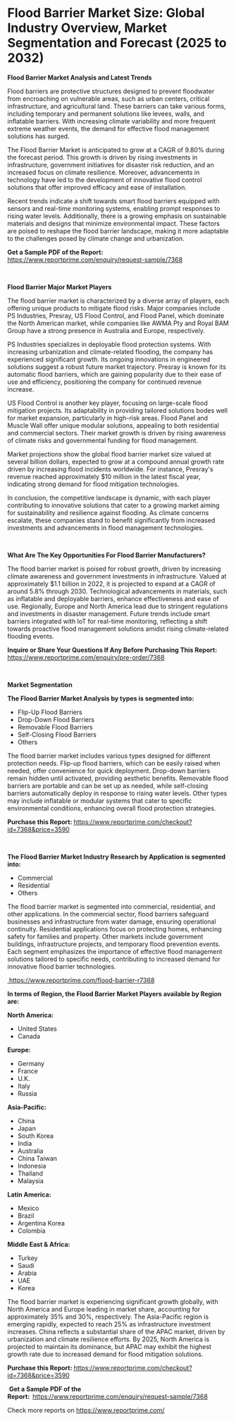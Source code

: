 <p><h1>Flood Barrier Market Size: Global Industry Overview, Market Segmentation and Forecast (2025 to 2032)</h1></p><p><strong>Flood Barrier Market Analysis and Latest Trends</strong></p>
<p><p>Flood barriers are protective structures designed to prevent floodwater from encroaching on vulnerable areas, such as urban centers, critical infrastructure, and agricultural land. These barriers can take various forms, including temporary and permanent solutions like levees, walls, and inflatable barriers. With increasing climate variability and more frequent extreme weather events, the demand for effective flood management solutions has surged.</p><p>The Flood Barrier Market is anticipated to grow at a CAGR of 9.80% during the forecast period. This growth is driven by rising investments in infrastructure, government initiatives for disaster risk reduction, and an increased focus on climate resilience. Moreover, advancements in technology have led to the development of innovative flood control solutions that offer improved efficacy and ease of installation.</p><p>Recent trends indicate a shift towards smart flood barriers equipped with sensors and real-time monitoring systems, enabling prompt responses to rising water levels. Additionally, there is a growing emphasis on sustainable materials and designs that minimize environmental impact. These factors are poised to reshape the flood barrier landscape, making it more adaptable to the challenges posed by climate change and urbanization.</p></p>
<p><strong>Get a Sample PDF of the Report:&nbsp;</strong> <a href="https://www.reportprime.com/enquiry/request-sample/7368?utm_campaign=3100&utm_medium=2&utm_source=Github&utm_content=ia&utm_term=19032025&utm_id=flood-barrier">https://www.reportprime.com/enquiry/request-sample/7368</a></p>
<p>&nbsp;</p>
<p><strong>Flood Barrier Major Market Players</strong></p>
<p><p>The flood barrier market is characterized by a diverse array of players, each offering unique products to mitigate flood risks. Major companies include PS Industries, Presray, US Flood Control, and Flood Panel, which dominate the North American market, while companies like AWMA Pty and Royal BAM Group have a strong presence in Australia and Europe, respectively. </p><p>PS Industries specializes in deployable flood protection systems. With increasing urbanization and climate-related flooding, the company has experienced significant growth. Its ongoing innovations in engineered solutions suggest a robust future market trajectory. Presray is known for its automatic flood barriers, which are gaining popularity due to their ease of use and efficiency, positioning the company for continued revenue increase.</p><p>US Flood Control is another key player, focusing on large-scale flood mitigation projects. Its adaptability in providing tailored solutions bodes well for market expansion, particularly in high-risk areas. Flood Panel and Muscle Wall offer unique modular solutions, appealing to both residential and commercial sectors. Their market growth is driven by rising awareness of climate risks and governmental funding for flood management.</p><p>Market projections show the global flood barrier market size valued at several billion dollars, expected to grow at a compound annual growth rate driven by increasing flood incidents worldwide. For instance, Presray's revenue reached approximately $10 million in the latest fiscal year, indicating strong demand for flood mitigation technologies.</p><p>In conclusion, the competitive landscape is dynamic, with each player contributing to innovative solutions that cater to a growing market aiming for sustainability and resilience against flooding. As climate concerns escalate, these companies stand to benefit significantly from increased investments and advancements in flood management technologies.</p></p>
<p>&nbsp;</p>
<p><strong>What Are The Key Opportunities For Flood Barrier Manufacturers?</strong></p>
<p><p>The flood barrier market is poised for robust growth, driven by increasing climate awareness and government investments in infrastructure. Valued at approximately $1.1 billion in 2022, it is projected to expand at a CAGR of around 5.8% through 2030. Technological advancements in materials, such as inflatable and deployable barriers, enhance effectiveness and ease of use. Regionally, Europe and North America lead due to stringent regulations and investments in disaster management. Future trends include smart barriers integrated with IoT for real-time monitoring, reflecting a shift towards proactive flood management solutions amidst rising climate-related flooding events.</p></p>
<p><strong>Inquire or Share Your Questions If Any Before Purchasing This Report:</strong> <a href="https://www.reportprime.com/enquiry/pre-order/7368?utm_campaign=3100&utm_medium=2&utm_source=Github&utm_content=ia&utm_term=19032025&utm_id=flood-barrier">https://www.reportprime.com/enquiry/pre-order/7368</a></p>
<p>&nbsp;</p>
<p><strong>Market Segmentation</strong></p>
<p><strong>The Flood Barrier Market Analysis by types is segmented into:</strong></p>
<p><ul><li>Flip-Up Flood Barriers</li><li>Drop-Down Flood Barriers</li><li>Removable Flood Barriers</li><li>Self-Closing Flood Barriers</li><li>Others</li></ul></p>
<p><p>The flood barrier market includes various types designed for different protection needs. Flip-up flood barriers, which can be easily raised when needed, offer convenience for quick deployment. Drop-down barriers remain hidden until activated, providing aesthetic benefits. Removable flood barriers are portable and can be set up as needed, while self-closing barriers automatically deploy in response to rising water levels. Other types may include inflatable or modular systems that cater to specific environmental conditions, enhancing overall flood protection strategies.</p></p>
<p><strong>Purchase this Report:&nbsp;</strong><a href="https://www.reportprime.com/checkout?id=7368&price=3590&utm_campaign=3100&utm_medium=2&utm_source=Github&utm_content=ia&utm_term=19032025&utm_id=flood-barrier">https://www.reportprime.com/checkout?id=7368&price=3590</a></p>
<p>&nbsp;</p>
<p><strong>The Flood Barrier Market Industry Research by Application is segmented into:</strong></p>
<p><ul><li>Commercial</li><li>Residential</li><li>Others</li></ul></p>
<p><p>The flood barrier market is segmented into commercial, residential, and other applications. In the commercial sector, flood barriers safeguard businesses and infrastructure from water damage, ensuring operational continuity. Residential applications focus on protecting homes, enhancing safety for families and property. Other markets include government buildings, infrastructure projects, and temporary flood prevention events. Each segment emphasizes the importance of effective flood management solutions tailored to specific needs, contributing to increased demand for innovative flood barrier technologies.</p></p>
<p><a href="https://www.reportprime.com/flood-barrier-r7368?utm_campaign=3100&utm_medium=2&utm_source=Github&utm_content=ia&utm_term=19032025&utm_id=flood-barrier">&nbsp;https://www.reportprime.com/flood-barrier-r7368</a></p>
<p><strong>In terms of Region, the Flood Barrier Market Players available by Region are:</strong></p>
<p>
    <p> <strong> North America: </strong>
        <ul>
            <li>United States</li>
            <li>Canada</li>
        </ul>
        </p> 
    <p> <strong> Europe: </strong>
        <ul>
            <li>Germany</li>
            <li>France</li>
            <li>U.K.</li>
            <li>Italy</li>
            <li>Russia</li>
        </ul>
        </p> 
    <p> <strong> Asia-Pacific: </strong>
        <ul>
            <li>China</li>
            <li>Japan</li>
            <li>South Korea</li>
            <li>India</li>
            <li>Australia</li>
            <li>China Taiwan</li>
            <li>Indonesia</li>
            <li>Thailand</li>
            <li>Malaysia</li>
        </ul>
        </p> 
    <p> <strong> Latin America: </strong>
        <ul>
            <li>Mexico</li>
            <li>Brazil</li>
            <li>Argentina Korea</li>
            <li>Colombia</li>
        </ul>
        </p> 
    <p> <strong> Middle East & Africa: </strong>
        <ul>
            <li>Turkey</li>
            <li>Saudi</li>
            <li>Arabia</li>
            <li>UAE</li>
            <li>Korea</li>
        </ul>
    </p>
    </p>
<p><p>The flood barrier market is experiencing significant growth globally, with North America and Europe leading in market share, accounting for approximately 35% and 30%, respectively. The Asia-Pacific region is emerging rapidly, expected to reach 25% as infrastructure investment increases. China reflects a substantial share of the APAC market, driven by urbanization and climate resilience efforts. By 2025, North America is projected to maintain its dominance, but APAC may exhibit the highest growth rate due to increased demand for flood mitigation solutions.</p></p>
<p><strong>Purchase this Report: </strong><a href="https://www.reportprime.com/checkout?id=7368&price=3590&utm_campaign=3100&utm_medium=2&utm_source=Github&utm_content=ia&utm_term=19032025&utm_id=flood-barrier">https://www.reportprime.com/checkout?id=7368&price=3590</a></p>
<p>&nbsp;<strong>Get a Sample PDF of the Report:&nbsp;&nbsp;</strong><a href="https://www.reportprime.com/enquiry/request-sample/7368?utm_campaign=3100&utm_medium=2&utm_source=Github&utm_content=ia&utm_term=19032025&utm_id=flood-barrier">https://www.reportprime.com/enquiry/request-sample/7368</a></p>
<p><strong></strong></p>
<p>Check more reports on <a href="https://www.reportprime.com/?utm_campaign=3100&utm_medium=2&utm_source=Github&utm_content=ia&utm_term=19032025&utm_id=flood-barrier">https://www.reportprime.com/</a></p>